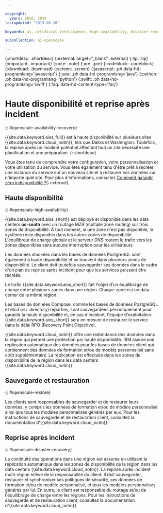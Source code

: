 ```yaml
---

copyright:
  years: 2018, 2019
lastupdated: "2019-06-28"

keywords: ai, artificial intelligence, high availability, disaster recovery, recovery, load-balancing, postgres

subcollection: ai-openscale

---
```


{:shortdesc: .shortdesc}
{:external: target="_blank" .external}
{:tip: .tip}
{:important: .important}
{:note: .note}
{:pre: .pre}
{:codeblock: .codeblock}
{:download: .download}
{:screen: .screen}
{:javascript: .ph data-hd-programlang='javascript'}
{:java: .ph data-hd-programlang='java'}
{:python: .ph data-hd-programlang='python'}
{:swift: .ph data-hd-programlang='swift'}
{:faq: data-hd-content-type='faq'}

# Haute disponibilité et reprise après incident
{: #openscale-availability-recovery}

{{site.data.keyword.aios_full}} est à haute disponibilité sur plusieurs sites {{site.data.keyword.cloud_notm}}, tels que Dallas et Washington. Toutefois, la reprise après un incident potentiel affectant tout un site nécessite une planification et une préparation.
{: shortdesc}

Vous êtes tenu de comprendre votre configuration, votre personnalisation et votre utilisation du service. Vous êtes également tenu d'être prêt à recréer une instance du service sur un nouveau site et à restaurer vos données sur n'importe quel site. Pour plus d'informations, consultez [Comment garantir zéro indisponibilité ?](/docs/overview?topic=overview-zero-downtime#zero-downtime){: external}.

## Haute disponibilité 
{: #openscale-high-availability}

{{site.data.keyword.aios_short}} est déployé et disponible dans les data centers
**us-south** avec un routage MZR (multiple zone routing) sur trois zones de disponibilité. À tout moment, si une zone n'est pas disponible, le système reste disponible dans les autres zones de disponibilité. L'équilibreur de charge globale et le serveur DNS routent le trafic vers les zones disponibles sans aucune interruption pour les utilisateurs.

Les données stockées dans les bases de données PostgreSQL sont également à haute disponibilité et se trouvent dans plusieurs zones de disponibilité. Le client doit toutefois sauvegarder ses données dans le cadre d'un plan de reprise après incident pour que les services puissent être recréés.

Le trafic {{site.data.keyword.aios_short}} fait l'objet d'un équilibrage de charge entre plusieurs zones dans une région. Chaque zone est un data center de la même région. 

Les bases de données Compose, comme les bases de données PostgreSQL et etcd (<code>etc</code> directory) réparties,
sont sauvegardées périodiquement pour garantir la haute disponibilité et, en cas d'incident,
l'équipe d'exploitation {{site.data.keyword.aios_short}} sera en mesure de restaurer le service dans le délai RPO (Recovery Point Objective).
 
{{site.data.keyword.cloud_notm}} offre une redondance des données dans la région qui permet une protection par haute disponibilité. IBM assure une réplication automatique des données pour les bases de données client qui contiennent des données de formation et/ou de modèle personnalisé sans coût supplémentaire. La réplication est effectuée dans les zones de disponibilité de la région dans les data centers {{site.data.keyword.cloud_notm}}.
 
## Sauvegarde et restauration
{: #openscale-restore}

Les clients sont responsables de sauvegarder et de restaurer leurs données,
y compris les données de formation et/ou de modèle personnalisé ainsi que tous les modèles personnalisés générés par eux. Pour les instructions de sauvegarde et de restauration client, consultez la documentation d'{{site.data.keyword.cloud_notm}}.
 
## Reprise après incident
{: #openscale-disaster-recovery}

La continuité des opérations dans une région est assurée en
utilisant la réplication automatique dans les zones de disponibilité de la région dans les data centers {{site.data.keyword.cloud_notm}}. La reprise après incident multi-région relève de la responsabilité du client. Il doit sauvegarder, restaurer et synchroniser
ses politiques de sécurité, ses données de formation et/ou de modèle personnalisé, et tous les modèles personnalisés générés par lui. En outre, le client est responsable du routage et/ou de l'équilibrage de charge entre les régions. Pour les instructions de sauvegarde et de restauration client, consultez la documentation d'{{site.data.keyword.cloud_notm}}.
